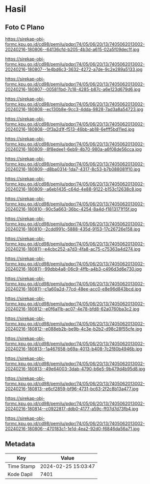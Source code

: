 # Hasil

## Foto C Plano

https://sirekap-obj-formc.kpu.go.id/cd98/pemilu/pdpr/74/05/06/20/13/7405062013002-20240216-180806--64136cfd-b205-4b3d-a615-02a5f09dec1f.jpg

https://sirekap-obj-formc.kpu.go.id/cd98/pemilu/pdpr/74/05/06/20/13/7405062013002-20240216-180807--1e4bd6c3-3632-4272-a7de-9c2e289a5133.jpg

https://sirekap-obj-formc.kpu.go.id/cd98/pemilu/pdpr/74/05/06/20/13/7405062013002-20240216-180807--005811bd-7c18-4285-b87c-a6e123d679d6.jpg

https://sirekap-obj-formc.kpu.go.id/cd98/pemilu/pdpr/74/05/06/20/13/7405062013002-20240216-180808--ec130b8e-9cc3-4dda-9828-7ad3a8a54723.jpg

https://sirekap-obj-formc.kpu.go.id/cd98/pemilu/pdpr/74/05/06/20/13/7405062013002-20240216-180808--0f3a2d1f-f513-46bb-ab18-6efff5bd11ed.jpg

https://sirekap-obj-formc.kpu.go.id/cd98/pemilu/pdpr/74/05/06/20/13/7405062013002-20240216-180809--8f8edee1-6eb9-4b70-980a-a6f08de56cca.jpg

https://sirekap-obj-formc.kpu.go.id/cd98/pemilu/pdpr/74/05/06/20/13/7405062013002-20240216-180809--d8ba0314-1da7-4317-8c53-b7b088081f10.jpg

https://sirekap-obj-formc.kpu.go.id/cd98/pemilu/pdpr/74/05/06/20/13/7405062013002-20240216-180809--a6eb1435-c64d-4e88-9122-b153c12638c8.jpg

https://sirekap-obj-formc.kpu.go.id/cd98/pemilu/pdpr/74/05/06/20/13/7405062013002-20240216-180810--90c5a663-36bc-4254-8a4d-f1813171f15f.jpg

https://sirekap-obj-formc.kpu.go.id/cd98/pemilu/pdpr/74/05/06/20/13/7405062013002-20240216-180810--2cdd991c-5888-435d-9153-17c26726e158.jpg

https://sirekap-obj-formc.kpu.go.id/cd98/pemilu/pdpr/74/05/06/20/13/7405062013002-20240216-180811--e4cbc252-a7d3-4fa8-ac75-c75363a4d274.jpg

https://sirekap-obj-formc.kpu.go.id/cd98/pemilu/pdpr/74/05/06/20/13/7405062013002-20240216-180811--99dbb4a8-06c9-4ffb-a4b3-c496d3d6e730.jpg

https://sirekap-obj-formc.kpu.go.id/cd98/pemilu/pdpr/74/05/06/20/13/7405062013002-20240216-180811--c1a60a2d-77cd-48ee-acc0-e8e96d843bcd.jpg

https://sirekap-obj-formc.kpu.go.id/cd98/pemilu/pdpr/74/05/06/20/13/7405062013002-20240216-180812--e0f6a11b-ac07-4e78-bfd8-62a0760ba3c2.jpg

https://sirekap-obj-formc.kpu.go.id/cd98/pemilu/pdpr/74/05/06/20/13/7405062013002-20240216-180812--e088eb2b-be9b-4c3e-b2b2-d98c28f55cfe.jpg

https://sirekap-obj-formc.kpu.go.id/cd98/pemilu/pdpr/74/05/06/20/13/7405062013002-20240216-180813--1a467658-b69a-4013-b408-7c2f80b4946b.jpg

https://sirekap-obj-formc.kpu.go.id/cd98/pemilu/pdpr/74/05/06/20/13/7405062013002-20240216-180813--49e64003-3dab-4790-b6e5-9b479d4b95d8.jpg

https://sirekap-obj-formc.kpu.go.id/cd98/pemilu/pdpr/74/05/06/20/13/7405062013002-20240216-180813--e6cf2859-bf96-4731-bc63-2f2c8b13a477.jpg

https://sirekap-obj-formc.kpu.go.id/cd98/pemilu/pdpr/74/05/06/20/13/7405062013002-20240216-180814--c0922817-ddb0-4177-a59c-ff07d7d73fb4.jpg

https://sirekap-obj-formc.kpu.go.id/cd98/pemilu/pdpr/74/05/06/20/13/7405062013002-20240216-180806--470183c1-1e1d-4ea2-92d0-f6846da56a71.jpg


## Metadata

| Key        | Value               |
| ---------- | ------------------- |
| Time Stamp | 2024-02-25 15:03:47 |
| Kode Dapil | 7401                |



